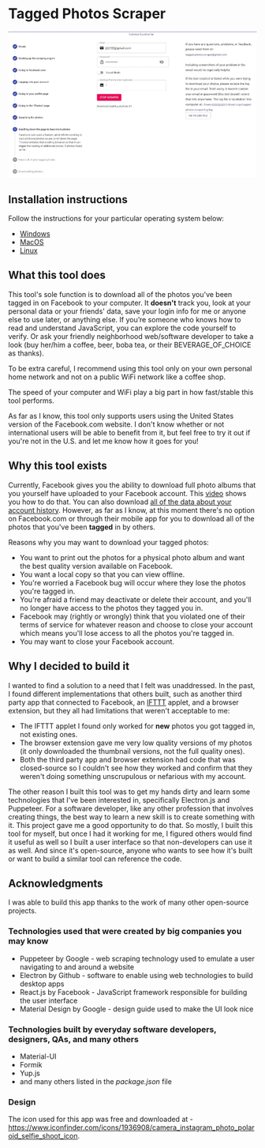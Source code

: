 # Tagged Photos Scraper

![screenshot of Tagged Photos Scraper app](gh-images/app.jpg)

## Installation instructions

Follow the instructions for your particular operating system below:

- [Windows](installation-windows.md)
- [MacOS](installation-mac.md)
- [Linux](installation-linux.md)

## What this tool does

This tool's sole function is to download all of the photos you've been tagged in on Facebook to your computer.  It **doesn't** track you, look at your personal data or your friends' data, save your login info for me or anyone else to use later, or anything else. If you’re someone who knows how to read and understand JavaScript, you can explore the code yourself to verify.  Or ask your friendly neighborhood web/software developer to take a look (buy her/him a coffee, beer, boba tea, or their BEVERAGE_OF_CHOICE as thanks).

To be extra careful, I recommend using this tool only on your own personal home network and not on a public WiFi network like a coffee shop.

The speed of your computer and WiFi play a big part in how fast/stable this tool performs.

As far as I know, this tool only supports users using the United States version of the Facebook.com website. I don't know whether or not international users will be able to benefit from it, but feel free to try it out if you're not in the U.S. and let me know how it goes for you!

## Why this tool exists

Currently, Facebook gives you the ability to download full photo albums that you yourself have uploaded to your Facebook account. This [video](https://www.youtube.com/watch?v=Qw6g1Db48Ok) shows you how to do that. You can also download [all of the data about your account history](https://www.facebook.com/settings?tab=your_facebook_information). However, as far as I know, at this moment there's no option on Facebook.com or through their mobile app for you to download all of the photos that you've been **tagged** in by others.

Reasons why you may want to download your tagged photos:

- You want to print out the photos for a physical photo album and want the best quality version available on Facebook.
- You want a local copy so that you can view offline.
- You're worried a Facebook bug will occur where they lose the photos you're tagged in.
- You're afraid a friend may deactivate or delete their account, and you'll no longer have access to the photos they tagged you in.
- Facebook may (rightly or wrongly) think that you violated one of their terms of service for whatever reason and choose to close your account which means you'll lose access to all the photos you're tagged in.
- You may want to close your Facebook account.

## Why I decided to build it

I wanted to find a solution to a need that I felt was unaddressed.  In the past, I found different implementations that others built, such as another third party app that connected to Facebook, an [IFTTT](https://ifttt.com/) applet, and a browser extension, but they all had limitations that weren't acceptable to me:

- The IFTTT applet I found only worked for **new** photos you got tagged in, not existing ones.
- The browser extension gave me very low quality versions of my photos (it only downloaded the thumbnail versions, not the full quality ones).
- Both the third party app and browser extension had code that was closed-source so I couldn't see how they worked and confirm that they weren't doing something unscrupulous or nefarious with my account.

The other reason I built this tool was to get my hands dirty and learn some technologies that I've been interested in, specifically Electron.js and Puppeteer.  For a software developer, like any other profession that involves creating things, the best way to learn a new skill is to create something with it. This project gave me a good opportunity to do that.  So mostly, I built this tool for myself, but once I had it working for me, I figured others would find it useful as well so I built a user interface so that non-developers can use it as well. And since it's open-source, anyone who wants to see how it's built or want to build a similar tool can reference the code.

## Acknowledgments

I was able to build this app thanks to the work of many other open-source projects.

### Technologies used that were created by big companies you may know

- Puppeteer by Google - web scraping technology used to emulate a user navigating to and around a website
- Electron by Github - software to enable using web technologies to build desktop apps
- React.js by Facebook - JavaScript framework responsible for building the user interface
- Material Design by Google - design guide used to make the UI look nice

### Technologies built by everyday software developers, designers, QAs, and many others

- Material-UI
- Formik
- Yup.js
- and many others listed in the *package.json* file

### Design

The icon used for this app was free and downloaded at -  https://www.iconfinder.com/icons/1936908/camera_instagram_photo_polaroid_selfie_shoot_icon.
